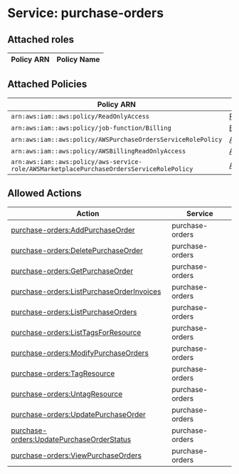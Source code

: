 # Service: purchase-orders

## Attached roles

| Policy ARN | Policy Name |
|------------|-------------|
## Attached Policies

| Policy ARN | Policy Name |
|------------|-------------|
| `arn:aws:iam::aws:policy/ReadOnlyAccess` | [ReadOnlyAccess](../policies.md#readonlyaccess) |
| `arn:aws:iam::aws:policy/job-function/Billing` | [Billing](../policies.md#billing) |
| `arn:aws:iam::aws:policy/AWSPurchaseOrdersServiceRolePolicy` | [AWSPurchaseOrdersServiceRolePolicy](../policies.md#awspurchaseordersservicerolepolicy) |
| `arn:aws:iam::aws:policy/AWSBillingReadOnlyAccess` | [AWSBillingReadOnlyAccess](../policies.md#awsbillingreadonlyaccess) |
| `arn:aws:iam::aws:policy/aws-service-role/AWSMarketplacePurchaseOrdersServiceRolePolicy` | [AWSMarketplacePurchaseOrdersServiceRolePolicy](../policies.md#awsmarketplacepurchaseordersservicerolepolicy) |

## Allowed Actions

| Action | Service |
|--------|---------|
| [purchase-orders:AddPurchaseOrder](../actions.md#purchase-orders:addpurchaseorder) | purchase-orders |
| [purchase-orders:DeletePurchaseOrder](../actions.md#purchase-orders:deletepurchaseorder) | purchase-orders |
| [purchase-orders:GetPurchaseOrder](../actions.md#purchase-orders:getpurchaseorder) | purchase-orders |
| [purchase-orders:ListPurchaseOrderInvoices](../actions.md#purchase-orders:listpurchaseorderinvoices) | purchase-orders |
| [purchase-orders:ListPurchaseOrders](../actions.md#purchase-orders:listpurchaseorders) | purchase-orders |
| [purchase-orders:ListTagsForResource](../actions.md#purchase-orders:listtagsforresource) | purchase-orders |
| [purchase-orders:ModifyPurchaseOrders](../actions.md#purchase-orders:modifypurchaseorders) | purchase-orders |
| [purchase-orders:TagResource](../actions.md#purchase-orders:tagresource) | purchase-orders |
| [purchase-orders:UntagResource](../actions.md#purchase-orders:untagresource) | purchase-orders |
| [purchase-orders:UpdatePurchaseOrder](../actions.md#purchase-orders:updatepurchaseorder) | purchase-orders |
| [purchase-orders:UpdatePurchaseOrderStatus](../actions.md#purchase-orders:updatepurchaseorderstatus) | purchase-orders |
| [purchase-orders:ViewPurchaseOrders](../actions.md#purchase-orders:viewpurchaseorders) | purchase-orders |